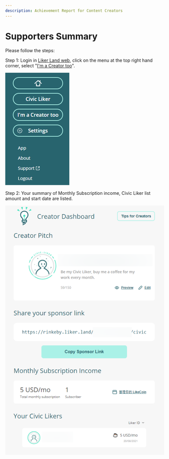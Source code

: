 ```yaml
---
description: Achievement Report for Content Creators
---
```


# Supporters Summary

Please follow the steps:

Step 1: Login in [Liker Land web](https://liker.land/), click on the menu at the top right hand corner, select "[I'm a Creator too](https://liker.land/creators/dashboard)".

![](../../.gitbook/assets/civic-liker-menu-en.png)

Step 2: Your summary of Monthly Subscription income, Civic Liker list amount and start date are listed.

![](../../.gitbook/assets/supporter-en.png)

